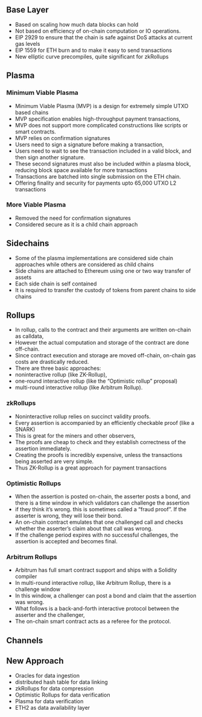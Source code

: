 ## Base Layer
- Based on scaling how much data blocks can hold
- Not based on efficiency of on-chain computation or IO operations. 
- EIP 2929 to ensure that the chain is safe against DoS attacks at current gas levels
- EIP 1559 for ETH burn and to make it easy to send transactions
- New elliptic curve precompiles, quite significant for zkRollups

## Plasma

### Minimum Viable Plasma
- Minimum Viable Plasma (MVP) is a design for extremely simple UTXO based chains
- MVP specification enables high-throughput payment transactions, 
- MVP does not support more complicated constructions like scripts or smart contracts.
- MVP relies on confirmation signatures
- Users need to sign a signature before making a transaction, 
- Users need to wait to see the transaction included in a valid block, and then sign another signature. 
- These second signatures must also be included within a plasma block, reducing block space available for more transactions
- Transactions are batched into single submission on the ETH chain.
- Offering finality and security for payments upto 65,000 UTXO L2 transactions

### More Viable Plasma
- Removed the need for confirmation signatures
- Considered secure as it is a child chain approach

## Sidechains
- Some of the plasma implementations are considered side chain approaches while others are considered as child chains
- Side chains are attached to Ethereum using one or two way transfer of assets
- Each side chain is self contained
- It is required to transfer the custody of tokens from parent chains to side chains

## Rollups
- In rollup, calls to the contract and their arguments are written on-chain as calldata, 
- However the actual computation and storage of the contract are done off-chain.
- Since contract execution and storage are moved off-chain, on-chain gas costs are drastically reduced.
- There are three basic approaches: 
- noninteractive rollup (like ZK-Rollup), 
- one-round interactive rollup (like the “Optimistic rollup” proposal)
- multi-round interactive rollup (like Arbitrum Rollup).

### zkRollups
- Noninteractive rollup relies on succinct validity proofs. 
- Every assertion is accompanied by an efficiently checkable proof (like a SNARK) 
- This is great for the miners and other observers, 
- The proofs are cheap to check and they establish correctness of the assertion immediately.
- Creating the proofs is incredibly expensive, unless the transactions being asserted are very simple. 
- Thus ZK-Rollup is a great approach for payment transactions

### Optimistic Rollups
- When the assertion is posted on-chain, the asserter posts a bond, and there is a time window in which validators can challenge the assertion 
- if they think it’s wrong. this is sometimes called a “fraud proof”. If the asserter is wrong, they will lose their bond.
- An on-chain contract emulates that one challenged call and checks whether the asserter’s claim about that call was wrong. 
- If the challenge period expires with no successful challenges, the assertion is accepted and becomes final.

### Arbitrum Rollups
- Arbitrum has full smart contract support and ships with a Solidity compiler
- In multi-round interactive rollup, like  Arbitrum Rollup, there is a challenge window 
- In this window, a challenger can post a bond and claim that the assertion was wrong. 
- What follows is a back-and-forth interactive protocol between the asserter and the challenger,
- The on-chain smart contract acts as a referee for the protocol.

## Channels

## New Approach
- Oracles for data ingestion
- distributed hash table for data linking
- zkRollups for data compression
- Optimistic Rollups for data verification
- Plasma for data verification
- ETH2 as data availability layer
